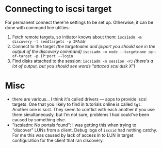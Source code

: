 # Connecting to iscsi target

For permanent connect there're settings to be set up. Otherwise, it can be done with command line utilties:

1. Fetch remote targets, so initiator knows about them: `iscsiadm -m discovery -t sendtargets -p IPAddr`
2. Connect to the target *(the targetname and ip:port you should see in the output of the discovery command)* `iscsiadm -m node --targetname iqn-of-target -p IP:port --login`
3. Find disks attached to the session: `iscsiadm -m session -P3` *(there's a lot of output, but you should see words "attaced scsi disk X")*

# Misc

* there are various… I think it's called drivers — apps to provide iscsi targets. One that you likely to find in tutorials online is called `tgt`. Another one is scst. They seem to conflict with each another if you use them simultaneously, but I'm not sure, problems I had could've been caused by something else.
* "iscsiadm: No portals found": I was getting this when trying to "discover" LUNs from a client. Debug logs of `iscsid` had nothing catchy. For me this was caused by lack of access in to LUN in target configuration for the client that ran discovery.
